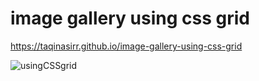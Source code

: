 # image gallery using css grid
 
 https://taqinasirr.github.io/image-gallery-using-css-grid


![usingCSSgrid](https://user-images.githubusercontent.com/21170527/104609709-49fca080-56be-11eb-9869-acdbd74b15f8.png)

